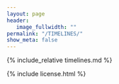 ```yaml
---
layout: page
header:
   image_fullwidth: ""
permalink: "/TIMELINES/"
show_meta: false
---
```


{% include_relative timelines.md %}

{% include license.html %}
